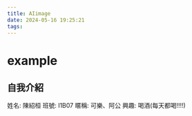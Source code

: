 ```yaml
---
title: AIimage
date: 2024-05-16 19:25:21
tags:
---
```

# example

## 自我介紹
姓名: 陳紹桓
班號: I1B07 
暱稱: 可樂、阿公
興趣: 喝酒(每天都喝!!!!)


    
